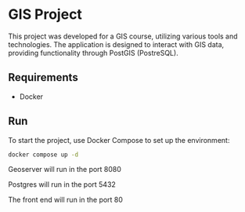 # GIS Project

This project was developed for a GIS course, utilizing various tools and technologies. 
The application is designed to interact with GIS data, providing functionality through PostGIS (PostreSQL).

## Requirements

- Docker

## Run

To start the project, use Docker Compose to set up the environment:
```bash
docker compose up -d
```

Geoserver will run in the port 8080

Postgres will run in the port 5432

The front end will run in the port 80
